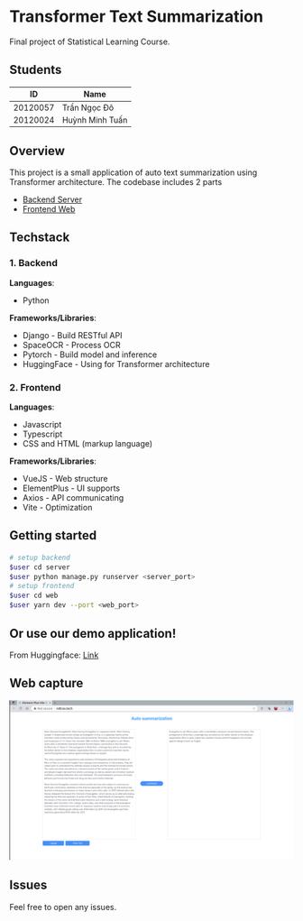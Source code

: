 # Transformer Text Summarization
Final project of Statistical Learning Course.

## Students

| ID | Name |
| -------   | ----- |
| 20120057  | Trần Ngọc Đô |
| 20120024  | Huỳnh Minh Tuấn |

## Overview
This project is a small application of auto text summarization using Transformer architecture. The codebase includes 2 parts
- [Backend Server](server/)
- [Frontend Web](web/)

## Techstack
### 1. Backend
**Languages**:
- Python

**Frameworks/Libraries**:
- Django - Build RESTful API
- SpaceOCR - Process OCR
- Pytorch - Build model and inference
- HuggingFace - Using for Transformer architecture

### 2. Frontend
**Languages**:
- Javascript
- Typescript
- CSS and HTML (markup language)

**Frameworks/Libraries**:
- VueJS - Web structure
- ElementPlus - UI supports
- Axios - API communicating
- Vite - Optimization

## Getting started
```sh
# setup backend
$user cd server
$user python manage.py runserver <server_port>
# setup frontend
$user cd web
$user yarn dev --port <web_port>
```

## Or use our demo application!

From Huggingface: [Link](https://ndtran-t5-small-cnn-daily-mails.hf.space/)

## Web capture
![](images/capture.png)

## Issues
Feel free to open any issues.
